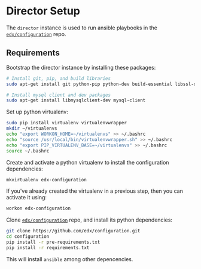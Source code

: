 Director Setup
==============

The `director` instance is used to run ansible playbooks in the
[`edx/configuration`](https://github.com/edx/configuration) repo.

Requirements
------------

Bootstrap the director instance by installing these packages:

```bash
# Install git, pip, and build libraries
sudo apt-get install git python-pip python-dev build-essential libssl-dev libffi-dev

# Install mysql client and dev packages
sudo apt-get install libmysqlclient-dev mysql-client
```

Set up python virtualenv:

```bash
sudo pip install virtualenv virtualenvwrapper
mkdir ~/virtualenvs
echo "export WORKON_HOME=~/virtualenvs" >> ~/.bashrc
echo "source /usr/local/bin/virtualenvwrapper.sh" >> ~/.bashrc
echo "export PIP_VIRTUALENV_BASE=~/virtualenvs" >> ~/.bashrc
source ~/.bashrc
```

Create and activate a python virtualenv to install the configuration dependencies:

```bash
mkvirtualenv edx-configuration
```

If you've already created the virtualenv in a previous step, then you can activate it using:

```bash
workon edx-configuration
```

Clone [`edx/configuration`](https://github.com/edx/configuration) repo, and install its python dependencies:

```bash
git clone https://github.com/edx/configuration.git
cd configuration
pip install -r pre-requirements.txt
pip install -r requirements.txt
```

This will install `ansible` among other depencencies.
